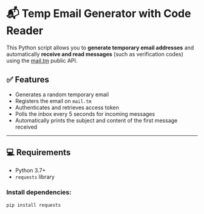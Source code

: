 # 📬 Temp Email Generator with Code Reader

This Python script allows you to **generate temporary email addresses** and automatically **receive and read messages** (such as verification codes) using the [mail.tm](https://mail.tm/) public API.

## ✅ Features

- Generates a random temporary email
- Registers the email on `mail.tm`
- Authenticates and retrieves access token
- Polls the inbox every 5 seconds for incoming messages
- Automatically prints the subject and content of the first message received

---

## 💻 Requirements

- Python 3.7+
- `requests` library

### Install dependencies:
```bash
pip install requests

